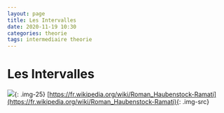 ```yaml
---
layout: page
title: Les Intervalles
date: 2020-11-19 10:30
categories: theorie
tags: intermediaire theorie
---
```


# Les Intervalles

![]({{site.baseurl}}/assets/images/87b325c8beb56091050100db000d1ee8.jpg){: .img-25}
[https://fr.wikipedia.org/wiki/Roman_Haubenstock-Ramati](https://fr.wikipedia.org/wiki/Roman_Haubenstock-Ramati){: .img-src}
